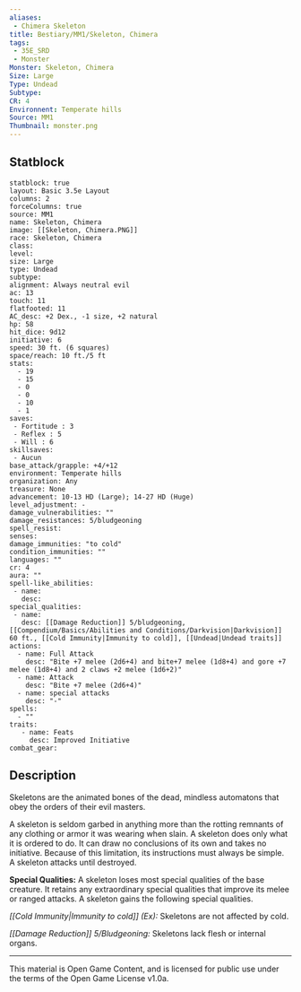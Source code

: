 ```yaml
---
aliases:
 - Chimera Skeleton
title: Bestiary/MM1/Skeleton, Chimera
tags: 
 - 35E_SRD
 - Monster
Monster: Skeleton, Chimera
Size: Large
Type: Undead
Subtype: 
CR: 4
Environnent: Temperate hills
Source: MM1
Thumbnail: monster.png
---
```


## Statblock

```statblock
statblock: true
layout: Basic 3.5e Layout
columns: 2
forceColumns: true
source: MM1 
name: Skeleton, Chimera
image: [[Skeleton, Chimera.PNG]]
race: Skeleton, Chimera
class: 
level: 
size: Large
type: Undead
subtype: 
alignment: Always neutral evil
ac: 13
touch: 11
flatfooted: 11
AC_desc: +2 Dex., -1 size, +2 natural
hp: 58
hit_dice: 9d12
initiative: 6
speed: 30 ft. (6 squares)
space/reach: 10 ft./5 ft
stats:
  - 19
  - 15
  - 0
  - 0
  - 10
  - 1
saves:
 - Fortitude : 3
 - Reflex : 5
 - Will : 6
skillsaves:
 - Aucun
base_attack/grapple: +4/+12
environment: Temperate hills
organization: Any
treasure: None
advancement: 10-13 HD (Large); 14-27 HD (Huge)
level_adjustment: -
damage_vulnerabilities: ""
damage_resistances: 5/bludgeoning
spell_resist: 
senses: 
damage_immunities: "to cold"
condition_immunities: ""
languages: ""
cr: 4
aura: ""
spell-like_abilities:
 - name: 
   desc: 
special_qualities:
 - name:
   desc: [[Damage Reduction]] 5/bludgeoning, [[Compendium/Basics/Abilities and Conditions/Darkvision|Darkvision]] 60 ft., [[Cold Immunity|Immunity to cold]], [[Undead|Undead traits]]
actions:
  - name: Full Attack
    desc: "Bite +7 melee (2d6+4) and bite+7 melee (1d8+4) and gore +7 melee (1d8+4) and 2 claws +2 melee (1d6+2)"
  - name: Attack
    desc: "Bite +7 melee (2d6+4)"
  - name: special attacks
    desc: "-"
spells:
  - ""
traits:
   - name: Feats
     desc: Improved Initiative
combat_gear:  
```

## Description



Skeletons are the animated bones of the dead, mindless automatons that obey the orders of their evil masters.

A skeleton is seldom garbed in anything more than the rotting remnants of any clothing or armor it was wearing when slain. A skeleton does only what it is ordered to do. It can draw no conclusions of its own and takes no initiative. Because of this limitation, its instructions must always be simple. A skeleton attacks until destroyed.


**Special Qualities:** A skeleton loses most special qualities of the base creature. It retains any extraordinary special qualities that improve its melee or ranged attacks. A skeleton gains the following special qualities.


*[[Cold Immunity|Immunity to cold]] (Ex):* Skeletons are not affected by cold.


*[[Damage Reduction]] 5/Bludgeoning:* Skeletons lack flesh or internal organs.

---

This material is Open Game Content, and is licensed for public use under the terms of the Open Game License v1.0a.
